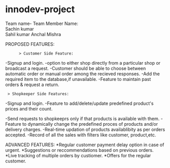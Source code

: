 # innodev-project
Team name-
Team Member Name:  
                    Sachin kumar   
                    Sahil kumar 
                    Anchal Mishra
 
PROPOSED FEATURES:

          > Customer Side Feature:
 -Signup and login.
 -option to either shop directly from a particular shop or broadcast a request.
 -Customer should be able to choose between automatic order or manual order among the recieved responses.
 -Add the required item to the database,if unavailable. -Feature to maintain past orders & request a return.

     > Shopkeeper Side Features:
-Signup and login. 
-Feature to add/delete/update predefined product's prices and their count.

-Send requests to shopkeeprs only if that products is available with them.
-Feature to dynamically change the predefined proces of products and/or delivery charges. 
-Real-time updation of products availablibity as per orders accepted.
-Record of all the sales with filters like customer, product,etc.

ADVANCED FEATURES:
 *Regular customer payment delay option in case of urgent.
 *Suggestions or reccommendations based on previous orders. 
 *Live tracking of multiple orders by custiomer.
 *Offers for the regular customer.
